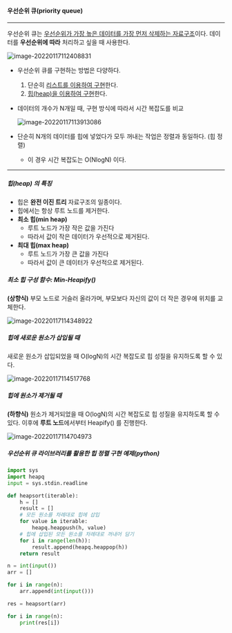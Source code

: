 #### 우선순위 큐(priority queue)

---

우선순위 큐는 <u>우선순위가 가장 높은 데이터를 가장 먼저 삭제하는 자료구조</u>이다. 데이터를 **우선순위에 따라** 처리하고 싶을 때 사용한다.



![image-20220117112408831](assets/priority%20queue/image-20220117112408831.png)

- 우선순위 큐를 구현하는 방법은 다양하다.
  1) 단순히 <u>리스트를 이용하여 구현</u>한다.
  2) <u>힙(heap)을 이용하여 구현</u>한다.

- 데이터의 개수가 N개일 때, 구현 방식에 따라서 시간 복잡도를 비교

  

  ![image-20220117113913086](assets/priority%20queue/image-20220117113913086.png)

- 단순히 N개의 데이터를 힙에 넣었다가 모두 꺼내는 작업은 정렬과 동일하다. (힙 정렬)
  - 이 경우 시간 복잡도는 O(NlogN) 이다.

---

##### 힙(heap) 의 특징

- 힙은 **완전 이진 트리** 자료구조의 일종이다.
- 힙에서는 항상 루트 노드를 제거한다.
- **최소 힙(min heap)**
  - 루트 노드가 가장 작은 값을 가진다
  - 따라서 값이 작은 데이터가 우선적으로 제거된다.
- **최대 힙(max heap)**
  - 루트 노드가 가장 큰 값을 가진다
  - 따라서 값이 큰 데이터가 우선적으로 제거된다.





##### 최소 힙 구성 함수: Min-Heapify()

**(상향식)** 부모 노드로 거슬러 올라가며, 부모보다 자신의 값이 더 작은 경우에 위치를 교체한다.

![image-20220117114348922](assets/priority%20queue/image-20220117114348922.png)



##### 힙에 새로운 원소가 삽입될 때

새로운 원소가 삽입되었을 때 O(logN)의 시간 복잡도로 힙 성질을 유지하도록 할 수 있다.

![image-20220117114517768](assets/priority%20queue/image-20220117114517768.png)



##### 힙에 원소가 제거될 때

**(하향식)** 원소가 제거되었을 때 O(logN)의 시간 복잡도로 힙 성질을 유지하도록 할 수 있다. 이후에 **루트 노드**에서부터 Heapify() 를 진행한다.

![image-20220117114704973](assets/priority%20queue/image-20220117114704973.png)



##### 우선순위 큐 라이브러리를 활용한 힙 정렬 구현 예제(python)

```python
import sys
import heapq
input = sys.stdin.readline

def heapsort(iterable):
    h = []
    result = []
    # 모든 원소를 차례대로 힙에 삽입
    for value in iterable:
        heapq.heappush(h, value)
    # 힙에 삽입된 모든 원소를 차례대로 꺼내어 담기
    for i in range(len(h)):
        result.append(heapq.heappop(h))
    return result

n = int(input())
arr = []

for i in range(n):
    arr.append(int(input()))

res = heapsort(arr)

for i in range(n):
    print(res[i])
```
